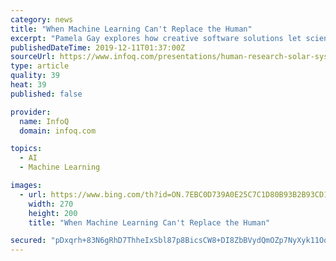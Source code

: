 ```yaml
---
category: news
title: "When Machine Learning Can't Replace the Human"
excerpt: "Pamela Gay explores how creative software solutions let scientists explore the solar system. She looks at the case of an asteroid - a 500m across rock named Bennu. While unimpressive in size, this orbiting rubble pile has posed a challenge to its mission ..."
publishedDateTime: 2019-12-11T01:37:00Z
sourceUrl: https://www.infoq.com/presentations/human-research-solar-system/
type: article
quality: 39
heat: 39
published: false

provider:
  name: InfoQ
  domain: infoq.com

topics:
  - AI
  - Machine Learning

images:
  - url: https://www.bing.com/th?id=ON.7EBC0D739A0E25C7C1D80B93B2B93CD1
    width: 270
    height: 200
    title: "When Machine Learning Can't Replace the Human"

secured: "pDxqrh+83N6gRhD7ThheIxSbl87p8BicsCW8+DI8ZbBVydQmOZp7NyXyk11OqKZpARSnzOMzrpyIu3JwfNE3NbV226/vkjP0/n14nfjxzaDcS7HvTf3io4dxkKbYKLS6JV28CHpStofqw7trcMd/nAQ7jNUdAw1weM//oNJzw+PLxKJ+weLXVGBZXXW17GnmFx1C8DZ4cAvW6H+O9R/iYC1So56cHMIC3CWkSY4K7Zg227sEz+fMqjngjbDF7lgF+onQTYUq3OMYN3WFlGLdTQ==;W2eKFm8X4aFf8K7rf59VYg=="
---
```


